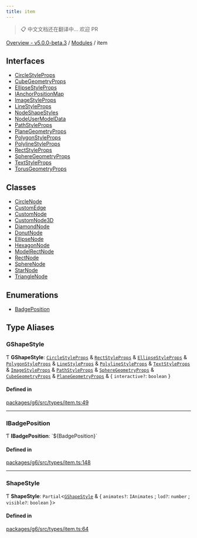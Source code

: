 ```yaml
---
title: item
---
```


> 📋 中文文档还在翻译中... 欢迎 PR

[Overview - v5.0.0-beta.3](../README.zh.md) / [Modules](../modules.zh.md) / item

## Interfaces

- [CircleStyleProps](../interfaces/item/CircleStyleProps.zh.md)
- [CubeGeometryProps](../interfaces/item/CubeGeometryProps.zh.md)
- [EllipseStyleProps](../interfaces/item/EllipseStyleProps.zh.md)
- [IAnchorPositionMap](../interfaces/item/IAnchorPositionMap.zh.md)
- [ImageStyleProps](../interfaces/item/ImageStyleProps.zh.md)
- [LineStyleProps](../interfaces/item/LineStyleProps.zh.md)
- [NodeShapeStyles](../interfaces/item/NodeShapeStyles.zh.md)
- [NodeUserModelData](../interfaces/item/NodeUserModelData.zh.md)
- [PathStyleProps](../interfaces/item/PathStyleProps.zh.md)
- [PlaneGeometryProps](../interfaces/item/PlaneGeometryProps.zh.md)
- [PolygonStyleProps](../interfaces/item/PolygonStyleProps.zh.md)
- [PolylineStyleProps](../interfaces/item/PolylineStyleProps.zh.md)
- [RectStyleProps](../interfaces/item/RectStyleProps.zh.md)
- [SphereGeometryProps](../interfaces/item/SphereGeometryProps.zh.md)
- [TextStyleProps](../interfaces/item/TextStyleProps.zh.md)
- [TorusGeometryProps](../interfaces/item/TorusGeometryProps.zh.md)

## Classes

- [CircleNode](../classes/item/CircleNode.zh.md)
- [CustomEdge](../classes/item/CustomEdge.zh.md)
- [CustomNode](../classes/item/CustomNode.zh.md)
- [CustomNode3D](../classes/item/CustomNode3D.zh.md)
- [DiamondNode](../classes/item/DiamondNode.zh.md)
- [DonutNode](../classes/item/DonutNode.zh.md)
- [EllipseNode](../classes/item/EllipseNode.zh.md)
- [HexagonNode](../classes/item/HexagonNode.zh.md)
- [ModelRectNode](../classes/item/ModelRectNode.zh.md)
- [RectNode](../classes/item/RectNode.zh.md)
- [SphereNode](../classes/item/SphereNode.zh.md)
- [StarNode](../classes/item/StarNode.zh.md)
- [TriangleNode](../classes/item/TriangleNode.zh.md)

## Enumerations

- [BadgePosition](../enums/item/BadgePosition.zh.md)

## Type Aliases

### GShapeStyle

Ƭ **GShapeStyle**: [`CircleStyleProps`](../interfaces/item/CircleStyleProps.zh.md) & [`RectStyleProps`](../interfaces/item/RectStyleProps.zh.md) & [`EllipseStyleProps`](../interfaces/item/EllipseStyleProps.zh.md) & [`PolygonStyleProps`](../interfaces/item/PolygonStyleProps.zh.md) & [`LineStyleProps`](../interfaces/item/LineStyleProps.zh.md) & [`PolylineStyleProps`](../interfaces/item/PolylineStyleProps.zh.md) & [`TextStyleProps`](../interfaces/item/TextStyleProps.zh.md) & [`ImageStyleProps`](../interfaces/item/ImageStyleProps.zh.md) & [`PathStyleProps`](../interfaces/item/PathStyleProps.zh.md) & [`SphereGeometryProps`](../interfaces/item/SphereGeometryProps.zh.md) & [`CubeGeometryProps`](../interfaces/item/CubeGeometryProps.zh.md) & [`PlaneGeometryProps`](../interfaces/item/PlaneGeometryProps.zh.md) & { `interactive?`: `boolean` }

#### Defined in

[packages/g6/src/types/item.ts:49](https://github.com/antvis/G6/blob/61e525e59b/packages/g6/src/types/item.ts#L49)

---

### IBadgePosition

Ƭ **IBadgePosition**: \`${BadgePosition}\`

#### Defined in

[packages/g6/src/types/item.ts:148](https://github.com/antvis/G6/blob/61e525e59b/packages/g6/src/types/item.ts#L148)

---

### ShapeStyle

Ƭ **ShapeStyle**: `Partial`<[`GShapeStyle`](item.zh.md#gshapestyle) & { `animates?`: `IAnimates` ; `lod?`: `number` ; `visible?`: `boolean` }\>

#### Defined in

[packages/g6/src/types/item.ts:64](https://github.com/antvis/G6/blob/61e525e59b/packages/g6/src/types/item.ts#L64)
